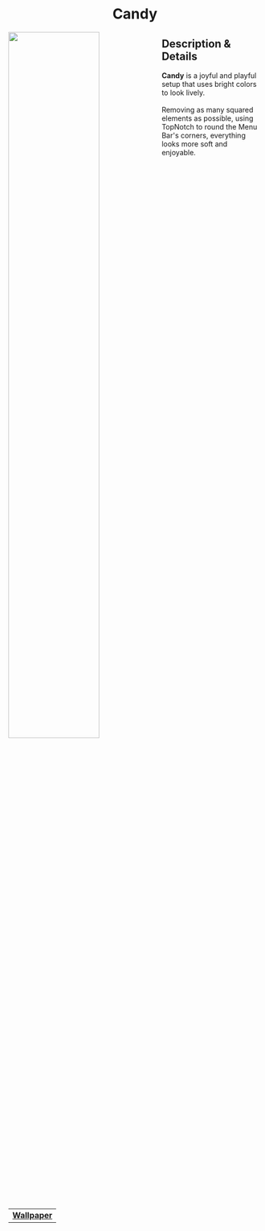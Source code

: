 <h1 align="center"> Candy </h1>
<img width="60%" align="left" src="https://user-images.githubusercontent.com/61376940/168647485-0978d8d7-3205-4041-a22e-c2df232d57be.png">
<h2> Description & Details</h2>  
<p> 
  <b>Candy</b> is a joyful and playful setup that uses bright colors to look lively.
  <br><br>
  Removing as many squared elements as possible, using TopNotch to round the Menu Bar's corners, everything looks more soft and enjoyable.
  <br><br>
 
  <table><tr><td>
        <a href="https://github.com/Haruno19/dotfiles/blob/main/Wallpapers/pexels-gradienta-7130557.jpg"> <b>Wallpaper</b> </a>
  </td></tr></table>
</p>
